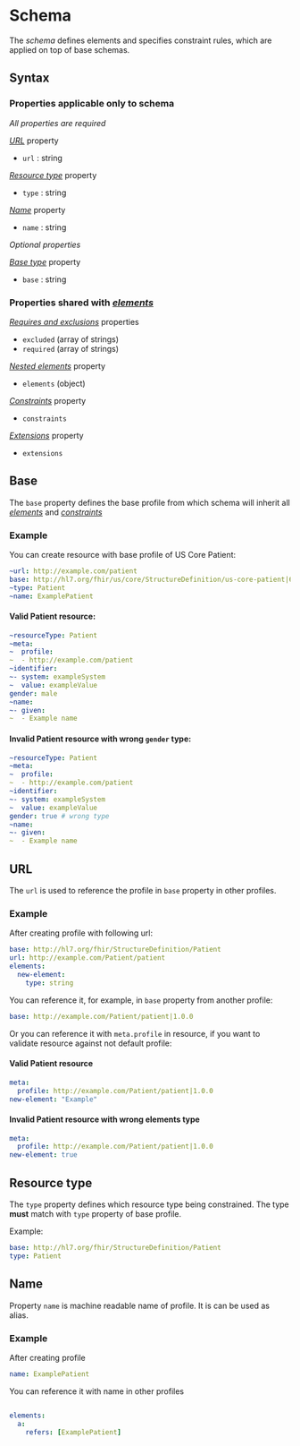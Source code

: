 # Schema

The _schema_ defines elements and specifies constraint rules,
which are applied on top of base schemas.

## Syntax

### Properties applicable only to schema

*All properties are required*

*[URL](#url)* property

- `url` : string

*[Resource type](#resource-type)* property

- `type` : string

*[Name](#name)* property

- `name` : string


*Optional properties*

*[Base type](#base)* property

- `base` : string

### Properties shared with *[elements](element.md)*

*[Requires and exclusions](element.md#requires-and-exclusions)* properties

- `excluded` (array of strings)
- `required` (array of strings)

*[Nested elements](element.md#subelement)* property

- `elements` (object)

*[Constraints](constraint.md)* property

- `constraints`

*[Extensions](extensions.md)* property

- `extensions`

## Base

The `base` property defines the base profile from which schema will
inherit all *[elements](element.md#subelement)* and *[constraints](/reference/constraint.md)*

### Example

You can create resource with base profile of US Core Patient:

```yaml
~url: http://example.com/patient
base: http://hl7.org/fhir/us/core/StructureDefinition/us-core-patient|6.0.0
~type: Patient
~name: ExamplePatient
```

#### Valid Patient resource:

```yaml
~resourceType: Patient
~meta:
~  profile:
~  - http://example.com/patient
~identifier:
~- system: exampleSystem
~  value: exampleValue
gender: male
~name:
~- given:
~  - Example name
```

#### Invalid Patient resource with wrong `gender` type:

```yaml
~resourceType: Patient
~meta:
~  profile:
~  - http://example.com/patient
~identifier:
~- system: exampleSystem
~  value: exampleValue
gender: true # wrong type
~name:
~- given:
~  - Example name
```

## URL

The `url` is used to reference the profile in `base` property in other profiles.

### Example

After creating profile with following url:

```yaml
base: http://hl7.org/fhir/StructureDefinition/Patient
url: http://example.com/Patient/patient
elements:
  new-element:
    type: string
```

You can reference it, for example, in `base` property from another profile:

```yaml
base: http://example.com/Patient/patient|1.0.0
```

Or you can reference it with `meta.profile` in resource, if you want to validate resource against not default profile:

#### Valid Patient resource
```yaml
meta:
  profile: http://example.com/Patient/patient|1.0.0
new-element: "Example"
```

#### Invalid Patient resource with wrong elements type
```yaml
meta:
  profile: http://example.com/Patient/patient|1.0.0
new-element: true
```

## Resource type

The `type` property defines which resource type being constrained.
The type **must** match with `type` property of base profile.

Example:
```yaml
base: http://hl7.org/fhir/StructureDefinition/Patient
type: Patient
```

## Name

Property `name` is machine readable name of profile. It is can be used as alias.

### Example

After creating profile

```yaml
name: ExamplePatient
```

You can reference it with name in other profiles

```yaml

elements:
  a:
    refers: [ExamplePatient]

```
